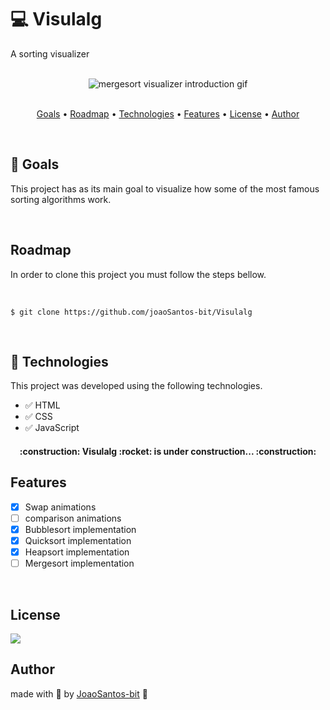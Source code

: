 # :computer: Visulalg
A sorting visualizer
<br>
<br>
<div align="center">
	<img src="https://github.com/joaoSantos-bit/Visulalg/blob/main/mergesort-visualizer.gif" alt="mergesort visualizer introduction gif">
</div>
<br>

<p align="center">
	<a href="#goals">Goals</a> •
	<a href="#roadmap">Roadmap</a> • 
	<a href="#technologies">Technologies</a> • 
	<a href="#features">Features</a> •
	<a href="#license">License</a> • 
	<a href="#author">Author</a>
</p>
<br>

## :checkered_flag: Goals
<p> This project has as its main goal to visualize how some of the most famous sorting algorithms work. </p>
<br>

## Roadmap
<p> In order to clone this project you must follow the steps bellow. </p>
<br>

~~~Shell
$ git clone https://github.com/joaoSantos-bit/Visulalg
~~~
<br>

## :rocket: Technologies
<p>This project was developed using the following technologies.</p>

* :white_check_mark: HTML
* :white_check_mark: CSS
* :white_check_mark: JavaScript

<h4 align="center"> 
	<p> :construction: Visulalg :rocket: is under construction... :construction: </p>
</h4>

## Features

- [x] Swap animations
- [ ] comparison animations
- [x] Bubblesort implementation
- [x] Quicksort implementation
- [x] Heapsort implementation
- [ ] Mergesort implementation

<br>

## License
<img src="https://img.shields.io/github/license/Rocketseat/unform"/>
<br>

## Author
made with :blue_heart: by <a href="https://github.com/joaoSantos-bit">JoaoSantos-bit</a> :wave:


